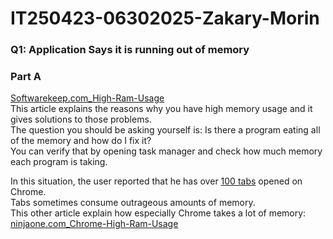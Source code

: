 # IT250423-06302025-Zakary-Morin
### Q1: Application Says it is running out of memory

### Part A
  
[Softwarekeep.com_High-Ram-Usage](https://softwarekeep.com/blogs/troubleshooting/how-to-fix-high-ram-usage-on-windows?srsltid=AfmBOopWous3LkkBf5Opu3kRYbzyFsGA-aPVPsQoP1XZEeWSbexvw0OJ)                       
This article explains the reasons why you have high memory usage and it gives solutions to those problems.                                      
The question you should be asking yourself is: Is there a program eating all of the memory and how do I fix it?                      
You can verify that by opening task manager and check how much memory each program is taking.             

In this situation, the user reported that he has over <ins>100 tabs</ins> opened on Chrome.                                               
Tabs sometimes consume outrageous amounts of memory.              
This other article explain how especially Chrome takes a lot of memory:              
[ninjaone.com_Chrome-High-Ram-Usage](https://www.ninjaone.com/blog/chrome-high-ram-usage/)              

